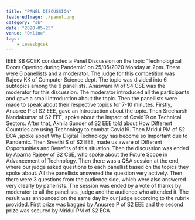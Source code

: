 ```yaml
---
title: "PANEL DISCUSSION"
featuredImage: ./panel.png
category: "sb"
date: "2020-05-25"
venue: "Online"
tags:
    - ieeesbgcek
---
```

IEEE SB GCEK conducted a Panel Discussion on the topic ‘Technological Doors Opening during Pandemic’ on 25/05/2020 Monday at 2pm. There were 6 panellists and a moderator. The judge for this competition was Rajeev KK of Computer Science dept.
The topic was divided into 6 subtopics among the 6 panellists. Anaswara M of S4 CSE was the moderator for this discussion. The moderator introduced all the participants and gave a small introduction about the topic. Then the panellists were made to speak about their respective topics for 7-10 minutes. Firstly, Anusree P of S2 EEE, gave an Introduction about the topic. Then Sreeharsh Nandakumar of S2 EEE, spoke about the Impact of Covid19 on Technical Sectors. After that, Akhila Sunder of S2 EEE told about How Different Countries are using Technology to combat Covid19. Then Mridul PM of S2 ECA ,spoke about Why Digital Technology has become so Important due to Pandemic. Then Sreethi S of S2 EEE, made us aware of Different Opportunities and Benefits of this situation. Then the discussion was ended by Aparna Rajeev of S2 CSE, who spoke about the Future Scope in Advancement of Technology. Then there was a Q&A session at the end, where our judge asked questions to each panellist based on the topics they spoke about. All the panellists answered the question very actively. Then there were 3 questions from the audience side, which were also answered very clearly by panellists. The session was ended by a vote of thanks by moderator to all the panellists, judge and the audience who attended it.
The result was announced on the same day by our judge according to the rubrix provided. First prize was bagged by Anusree P of S2 EEE and the second prize was secured by Mridul PM of S2 ECA.

